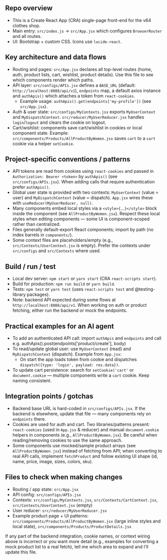 ## Repo overview

- This is a Create React App (CRA) single-page front-end for the v64 clothes shop.
- Main entry: `src/index.js` -> `src/App.jsx` which configures `BrowserRouter` and all routes.
- UI: Bootstrap + custom CSS. Icons use `lucide-react`.

## Key architecture and data flows

- Routing and pages: `src/App.jsx` declares all top-level routes (home, auth, product lists, cart, wishlist, product details). Use this file to see which components render which paths.
- API layer: `src/configs/APIs.jsx` defines a `BASE_URL` (default: `http://localhost:8088/api/v1`), `endpoints` map, a default axios instance and `authApis()` which attaches a token from `react-cookies`.
  - Example usage: `authApis().get(endpoints['my-profile'])` (see `src/App.jsx`).
- Auth & user state: `src/configs/MyContexts.jsx` exports `MyUserContext` and `MyDispatchContext`. `src/reducer/MyUserReducer.jsx` handles `login`/`logout` and clears the cookie on logout.
- Cart/wishlist: components save cart/wishlist in cookies or local component state. Example: `src/components/Products/AllProductByWomen.jsx` saves `cart` to a `cart` cookie via a helper `setCookie`.

## Project-specific conventions / patterns

- API tokens are read from cookies using `react-cookies` and passed in `Authorization: Bearer <token>` by `authApis()` (see `src/configs/APIs.jsx`). When adding calls that require authentication prefer `authApis()`.
- Global user state is provided with two contexts: `MyUserContext` (value = user) and `MyDispatchContext` (value = dispatch). `App.jsx` wires these with `useReducer(MyUserReducer, null)`.
- Many components embed local styles via a `<style>{`...`}</style>` block inside the component (see `AllProductByWomen.jsx`). Respect these local styles when editing components — some UI is component-scoped rather than centralized.
- Files generally default-export React components; import by path (no index barrels in `components/`).
- Some context files are placeholders/empty (e.g., `src/Contexts/UserContext.jsx` is empty). Prefer the contexts under `src/configs` and `src/Contexts` where used.

## Build / run / test

- Local dev server: `npm start` or `yarn start` (CRA `react-scripts start`).
- Build for production: `npm run build` or `yarn build`.
- Tests: `npm test` or `yarn test` (uses `react-scripts test` and @testing-library packages).
- Note: backend API expected during some flows at `http://localhost:8088/api/v1`. When working on auth or product fetching, either run the backend or mock the endpoints.

## Practical examples for an AI agent

- To add an authenticated API call: import `authApis` and `endpoints` and call e.g.
  authApis().post(endpoints['product/create'], body)
- To read/update global user: use `MyUserContext` (read) and `MyDispatchContext` (dispatch). Example from `App.jsx`:
  - On start the app loads token from cookie and dispatches `dispatch({type: 'login', payload: res.data})`.
- To update cart persistence: search for `setCookie('cart'` or `document.cookie` — multiple components write a `cart` cookie. Keep naming consistent.

## Integration points / gotchas

- Backend base URL is hard-coded in `src/configs/APIs.jsx`. If the backend is elsewhere, update that file — many components rely on `endpoints` there.
- Cookies are used for auth and cart. Two libraries/patterns present: `react-cookies` (used in `App.jsx` & reducer) and manual `document.cookie` helpers in components (e.g., `AllProductByWomen.jsx`). Be careful when reading/removing cookies to use the same approach.
- Some components use mocked/sample product arrays (see `AllProductByWomen.jsx`) instead of fetching from API; when converting to real API calls, implement `fetchProduct` and follow existing UI shape (id, name, price, image, sizes, colors, sku).

## Files to check when making changes

- Routing / app state: `src/App.jsx`
- API config: `src/configs/APIs.jsx`
- Contexts: `src/configs/MyContexts.jsx`, `src/Contexts/CartContext.jsx`, `src/Contexts/UserContext.jsx` (empty)
- User reducer: `src/reducer/MyUserReducer.jsx`
- Example product page + UI patterns: `src/components/Products/AllProductByWomen.jsx` (large inline styles and local state), `src/components/Products/ProductDetails.jsx`

If any part of the backend integration, cookie names, or context wiring above is incorrect or you want more detail (e.g., examples for converting a mock product list to a real fetch), tell me which area to expand and I'll update this file.
